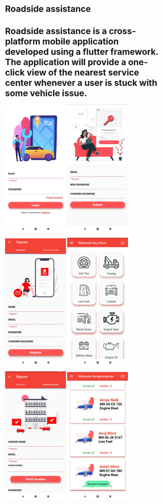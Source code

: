 # Roadside assistance
# Roadside assistance is a cross-platform mobile application developed using a flutter framework. The application will provide a one-click view of the nearest service center whenever a user is stuck with some vehicle issue.

<img src="github_images/login_page.jpg" width="200">         <img src="github_images/forget_password.jpg" width="200">


<img src="github_images/customer_registration.jpg" width="200">     <img src="github_images/customer_dashboard.jpg" width="200">


<img src="github_images/esp_registration.jpg" width="200">    <img src="github_images/esp_dashboard.jpg" width="200">


